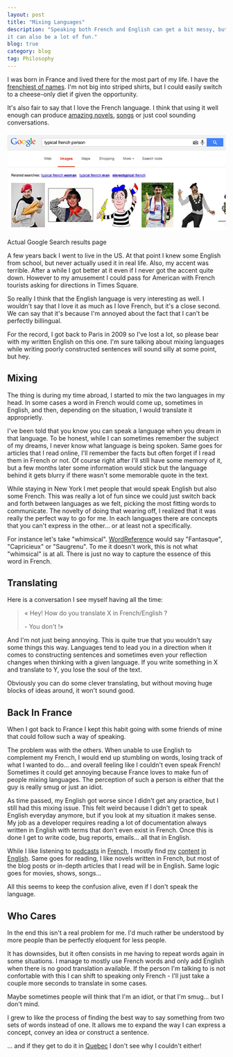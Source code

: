 ```yaml
---
layout: post
title: "Mixing Languages"
description: "Speaking both French and English can get a bit messy, but
it can also be a lot of fun."
blog: true
category: blog
tag: Philosophy
---
```


I was born in France and lived there for the most part of my life. I have
the [frenchiest of names](http://bit.ly/17UlpMx).
I'm not big into striped shirts, but I could easily switch to a cheese-only
diet if given the opportunity.

It's also fair to say that I love the French language.
I think that using it well enough can produce
[amazing novels](http://www.amazon.fr/L%C3%A9tranger-Albert-Camus/dp/2070360024),
[songs](http://www.youtube.com/watch?v=rslShTbqNbo)
or just cool sounding conversations.

<img src='/assets/blog/french.png' alt='Actual Google results' style='margin:20px auto; display: block'/>

<div class="image_notes">Actual Google Search results page</div>

A few years back I went to live in the US. At that point I knew some
English from school, but never actually used it in real life. Also, my accent was
terrible. After a while I got better at it even if I never
got the accent quite down. However to my amusement I could pass for American
with French tourists asking for directions in Times Square.

So really I think that the English language is very interesting as well. I wouldn't say that I
love it as much as I love French, but it's a close second. We can say
that it's because I'm annoyed about the fact that I can't be perfectly billingual.

For the record, I got back to Paris in 2009 so I've lost a lot, so
please bear with my written English on this one. I'm sure talking about
mixing languages while writing poorly constructed sentences will sound
silly at some point, but hey.

## Mixing

The thing is during my time abroad, I started to mix the two languages in my
head. In some cases a word in French would come up, sometimes in
English, and then, depending on the situation, I would translate it
approprietly.

I've been told that you know you can speak a language when you dream in that language.
To be honest, while I can sometimes remember the subject of my dreams, I never know what language is being spoken.
Same goes for articles that I read online, I'll remember the facts but
often forget if I read them in French or not. Of course right after I'll
still have some memory of it, but a few months later some information would
stick but the language behind it gets blurry if there wasn't some
memorable quote in the text.

While staying in New York I met people that would speak English but also
some French. This was really a lot of fun since we could just switch
back and forth between languages as we felt, picking the most fitting
words to communicate. The novelty of doing that wearing off, I realized that it was
really the perfect way to go for me. In each languages there are
concepts that you can't express in the other... or at least not a
specifically.

For instance let's take "whimsical". [WordReference](http://www.wordreference.com/enfr/whimsical)
would say "Fantasque", "Capricieux" or "Saugrenu". To me it doesn't
work, this is not what "whimsical" is at all. There is just no way to
capture the essence of this word in French.

## Translating

Here is a conversation I see myself having all the time:

> « Hey! How do you translate X in French/English ?
>
> \- You don't !»

And I'm not just being annoying. This is quite true that you wouldn't say
some things this way. Languages tend to lead you in a direction when it comes to
constructing sentences and sometimes even your reflection changes when
thinking with a given language. If you write something in X and translate to Y,
you lose the soul of the text.

Obviously you can do some clever translating, but without moving huge blocks
of ideas around, it won't sound good.

## Back In France

When I got back to France I kept this habit going with some friends
of mine that could follow such a way of speaking.

The problem was with the others. When unable to use English to complement my French, I would end
up stumbling on words, losing track of what I wanted to do... and
overall feeling like I couldn't even speak French! Sometimes it could
get annoying because France loves to make fun of people mixing
languages. The perception of such a person is either that the guy is really smug or just an idiot.

As time passed, my English got worse since I didn't get any practice, but
I still had this mixing issue. This felt weird because I didn't get to speak
English everyday anymore, but if you look at my situation it makes
sense. My job as a developer requires reading a lot of documentation
always written in English with terms that don't even exist in French.
Once this is done I get to write code, bug reports, emails... all that in English.

While I like listening to
[podcasts](http://www.europe1.fr/MediaCenter/Emissions/Au-coeur-de-l-histoire/)
in [French](http://www.franceculture.fr/emission-les-nouveaux-chemins-de-la-connaissance),
I mostly find [my](http://www.radiolab.org/) [content](http://www.thisamericanlife.org/)
[in](http://continuecast.podomatic.com/) [English](http://themoth.org/about/programs/the-moth-podcast).
Same goes for reading, I like novels written in French, but most of the
blog posts or in-depth articles that I read will be in English. Same
logic goes for movies, shows, songs...

All this seems to keep the confusion alive, even if I don't speak the
language.

## Who Cares

In the end this isn't a real problem for me. I'd much rather be
understood by more people than be perfectly eloquent for less people.

It has downsides, but it often consists in me having to repeat words again
in some situations. I manage to mostly use French words and only add English
when there is no good translation available. If the person I'm talking
to is not confortable with this I can shift to speaking only French -
I'll just take a couple more seconds to translate in some cases.

Maybe sometimes people will think that I'm an idiot, or that I'm smug... but I don't mind.

I grew to like the process of finding the best way to say something from two
sets of words instead of one. It allows me to expand the way I can
express a concept, convey an idea or construct a sentence.

... and if they get to do it in [Quebec](http://www.youtube.com/watch?v=crXVMTHZI1Q)
I don't see why I couldn't either!
